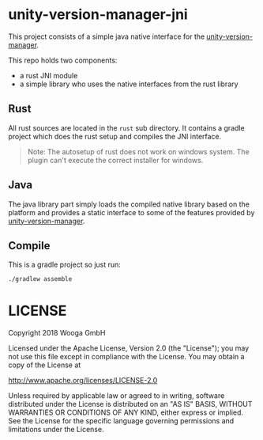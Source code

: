 unity-version-manager-jni
=========================

This project consists of a simple java native interface for the [unity-version-manager].

This repo holds two components:

* a rust JNI module
* a simple library who uses the native interfaces from the rust library

Rust
----

All rust sources are located in the `rust` sub directory. It contains a gradle project which does the rust setup and compiles the JNI interface.

> Note:
> The autosetup of rust does not work on windows system. The plugin can't execute the correct installer for windows.

Java
----

The java library part simply loads the compiled native library based on the platform and provides a static interface to some
of the features provided by [unity-version-manager].


Compile
-------

This is a gradle project so just run:

```bash
./gradlew assemble
```

LICENSE
=======

Copyright 2018 Wooga GmbH

Licensed under the Apache License, Version 2.0 (the "License");
you may not use this file except in compliance with the License.
You may obtain a copy of the License at

<http://www.apache.org/licenses/LICENSE-2.0>

Unless required by applicable law or agreed to in writing, software
distributed under the License is distributed on an "AS IS" BASIS,
WITHOUT WARRANTIES OR CONDITIONS OF ANY KIND, either express or implied.
See the License for the specific language governing permissions and
limitations under the License.


[unity-version-manager]: https:://github.com/Larusso/unity-version-manager
